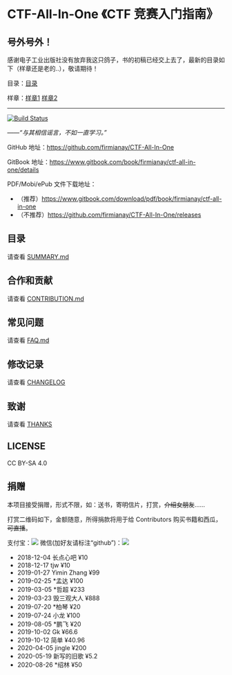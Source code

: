 # CTF-All-In-One 《CTF 竞赛入门指南》

## 号外号外！

感谢电子工业出版社没有放弃我这只鸽子，书的初稿已经交上去了，最新的目录如下（样章还是老的..），敬请期待！

目录：[目录](catalog.pdf)

样章：[样章1](demo1-pwn.pdf) [样章2](demo2-angr.pdf)

---

[![Build Status](https://travis-ci.org/firmianay/CTF-All-In-One.svg?branch=master)](https://travis-ci.org/firmianay/CTF-All-In-One)

*——“与其相信谣言，不如一直学习。”*

GitHub 地址：<https://github.com/firmianay/CTF-All-In-One>

GitBook 地址：<https://www.gitbook.com/book/firmianay/ctf-all-in-one/details>

PDF/Mobi/ePub 文件下载地址：

- （推荐）<https://www.gitbook.com/download/pdf/book/firmianay/ctf-all-in-one>
- （不推荐）<https://github.com/firmianay/CTF-All-In-One/releases>

## 目录

请查看 [SUMMARY.md](https://github.com/firmianay/CTF-All-In-One/blob/master/SUMMARY.md)

## 合作和贡献

请查看 [CONTRIBUTION.md](https://github.com/firmianay/CTF-All-In-One/blob/master/CONTRIBUTION.md)

## 常见问题

请查看 [FAQ.md](https://github.com/firmianay/CTF-All-In-One/blob/master/FAQ.md)

## 修改记录

请查看 [CHANGELOG](https://github.com/firmianay/CTF-All-In-One/blob/master/CHANGELOG)

## 致谢

请查看 [THANKS](https://github.com/firmianay/CTF-All-In-One/blob/master/THANKS)

## LICENSE

CC BY-SA 4.0

## 捐赠

本项目接受捐赠，形式不限，如：送书，寄明信片，打赏，~~介绍女朋友~~……

打赏二维码如下，金额随意，所得捐款将用于给 Contributors 购买书籍和西瓜，~~可直播~~。

支付宝：![](https://github.com/firmianay/CTF-All-In-One/blob/master/myAlipay.jpg)
微信(加好友请标注“github”)：![](https://github.com/firmianay/CTF-All-In-One/blob/master/myWechat.jpg)

- 2018-12-04 长点心吧 ¥10
- 2018-12-17 tjw ¥10
- 2019-01-27 Yimin Zhang ¥99
- 2019-02-25 *孟达 ¥100
- 2019-03-05 *哲超 ¥233
- 2019-03-23 毁三观大人 ¥888
- 2019-07-20 *柏琴 ¥20
- 2019-07-24 小龙 ¥100
- 2019-08-05 *鹏飞 ¥20
- 2019-10-02 Gk ¥66.6
- 2019-10-12 简单 ¥40.96
- 2020-04-05 jingle ¥200
- 2020-05-19 新写的旧歌 ¥5.2
- 2020-08-26 *绍林 ¥50
